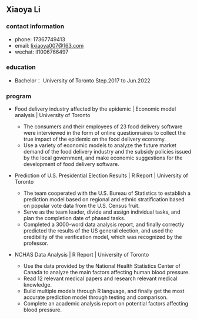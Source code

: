 
## Xiaoya Li
### contact information
- phone: 17367749413
- email: lixiaoya007@163.com
- wechat: ll1006766497


### education 
- Bachelor： University of Toronto   Step.2017 to Jun.2022

### program 
- Food delivery industry affected by the epidemic | Economic model analysis | University of Toronto
   - The consumers and their employees of 23 food delivery software were interviewed in the form of online questionnaires to collect 
     the true impact of the epidemic on the food delivery economy.
   - Use a variety of economic models to analyze the future market demand of the food delivery industry and the subsidy policies issued 
     by the local government, and make economic suggestions for the development of food delivery software.
     
- Prediction of U.S. Presidential Election Results | R Report | University of Toronto
   - The team cooperated with the U.S. Bureau of Statistics to establish a prediction model based on regional and ethnic stratification based on popular vote data from the U.S. Census
fruit.
   - Serve as the team leader, divide and assign individual tasks, and plan the completion date of phased tasks.
   - Completed a 3000-word data analysis report, and finally correctly predicted the results of the US general election, and used the credibility of the verification model, which was recognized by the professor.

- NCHAS Data Analysis | R Report | University of Toronto
   - Use the data provided by the National Health Statistics Center of Canada to analyze the main factors affecting human blood pressure.
   - Read 12 relevant medical papers and research relevant medical knowledge.
   - Build multiple models through R language, and finally get the most accurate prediction model through testing and comparison.
   - Complete an academic analysis report on potential factors affecting blood pressure.

